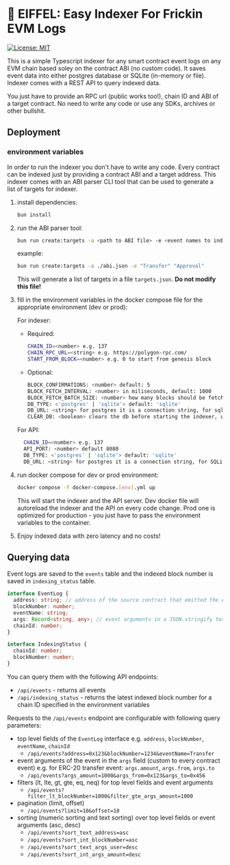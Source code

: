 # 🗼 EIFFEL: Easy Indexer For Frickin EVM Logs

[![License: MIT](https://img.shields.io/badge/License-MIT-yellow.svg)](https://opensource.org/licenses/MIT)

This is a simple Typescript indexer for any smart contract event logs on any EVM chain based soley on the contract ABI (no custom code). It saves event data into either postgres database or SQLite (in-memory or file). Indexer comes with a REST API to query indexed data.

You just have to provide an RPC url (public works too!), chain ID and ABI of a target contract. No need to write any code or use any SDKs, archives or other bullshit.

## Deployment

### environment variables

In order to run the indexer you don't have to write any code. Every contract can be indexed just by providing a contract ABI and a target address. This indexer comes with an ABI parser CLI tool that can be used to generate a list of targets for indexer.

1. install dependencies:

   ```bash
   bun install
   ```

2. run the ABI parser tool:

   ```bash
   bun run create:targets -a <path to ABI file> -e <event names to index separated by space>
   ```

   example:

   ```bash
   bun run create:targets -a ./abi.json -e "Transfer" "Approval"
   ```

   This will generate a list of targets in a file `targets.json`. **Do not modify this file!**

3. fill in the environment variables in the docker compose file for the appropriate environment (dev or prod):

   For indexer:

   - Required:

     ```bash
     CHAIN_ID=<number> e.g. 137
     CHAIN_RPC_URL=<string> e.g. https://polygon-rpc.com/
     START_FROM_BLOCK=<number> e.g. 0 to start from genesis block
     ```

   - Optional:

     ```bash
     BLOCK_CONFIRMATIONS: <number> default: 5
     BLOCK_FETCH_INTERVAL: <number> in miliseconds, default: 1000
     BLOCK_FETCH_BATCH_SIZE: <number> how many blocks should be fetched in a single batch request, default: 1000
     DB_TYPE: <'postgres' | 'sqlite'> default: 'sqlite'
     DB_URL: <string> for postgres it is a connection string, for sqlite it is a file name,  default: 'events.db' (for SQLite)
     CLEAR_DB: <boolean> clears the db before starting the indexer, usefull for development, default: false
     ```

   For API:

   ```bash
     CHAIN_ID=<number> e.g. 137
     API_PORT: <number> default 8080
     DB_TYPE: <'postgres' | 'sqlite'> default: 'sqlite'
     DB_URL: <string> for postgres it is a connection string, for SQLite it can be a path to the file or in-memory specifier ('memory') default: 'events.db' (for SQLite).
   ```

4. run docker compose for dev or prod environment:

   ```bash
   docker compose -f docker-compose.[env].yml up
   ```

   This will start the indexer and the API server. Dev docker file will autoreload the indexer and the API on every code change. Prod one is optimized for production - you just have to pass the environment variables to the container.

5. Enjoy indexed data with zero latency and no costs!

## Querying data

Event logs are saved to the `events` table and the indexed block number is saved in `indexing_status` table.

```ts
interface EventLog {
  address: string; // address of the source contract that emitted the event
  blockNumber: number;
  eventName: string;
  args: Record<string, any>; // event arguments in a JSON.stringify text
  chainId: number;
}

interface IndexingStatus {
  chainId: number;
  blockNumber: number;
}
```

You can query them with the following API endpoints:

- `/api/events` - returns all events
- `/api/indexing_status` - returns the latest indexed block number for a chain ID specified in the environment variables

Requests to the `/api/events` endpoint are configurable with following query parameters:

- top level fields of the `EventLog` interface e.g. `address`, `blockNumber`, `eventName`, `chainId`
  - `/api/events?address=0x123&blockNumber=1234&eventName=Transfer`
- event arguments of the event in the `args` field (custom to every contract event) e.g. for ERC-20 transfer event: `args.amount`, `args.from`, `args.to`
  - `/api/events?args_amount=1000&args_from=0x123&args_to=0x456`
- filters (lt, lte, gt, gte, eq, neq) for top level fields and event arguments
  - `/api/events?filter_lt_blockNumber=1000&filter_gte_args_amount=1000`
- pagination (limit, offset)
  - `/api/events?limit=10&offset=10`
- sorting (numeric sorting and text sorting) over top level fields or event arguments (asc, desc)
  - `/api/events?sort_text_address=asc`
  - `/api/events?sort_int_blockNumber=asc`
  - `/api/events?sort_text_args_user=desc`
  - `/api/events?sort_int_args_amount=desc`
